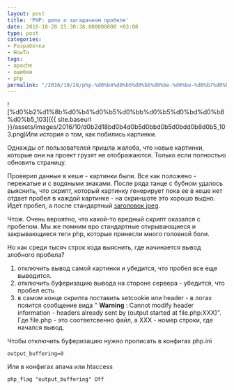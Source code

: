 ```yaml
---
layout: post
title: 'PHP: дело о загадачном пробеле'
date: 2016-10-28 15:30:38.000000000 +03:00
type: post
categories:
- Разработка
- HowTo
tags:
- apache
- ошибки
- php
permalink: "/2016/10/28/php-%d0%b4%d0%b5%d0%bb%d0%be-%d0%be-%d0%b7%d0%b0%d0%b3%d0%b0%d0%b4%d0%b0%d1%87%d0%bd%d0%be%d0%bc-%d0%bf%d1%80%d0%be%d0%b1%d0%b5%d0%bb%d0%b5/"
---
```

![%d0%b2%d1%8b%d0%b4%d0%b5%d0%bb%d0%b5%d0%bd%d0%b8%d0%b5_103]({{ site.baseurl }}/assets/images/2016/10/d0b2d18bd0b4d0b5d0bbd0b5d0bdd0b8d0b5_103.png)Или история о том, как побились картинки.

Однажды от пользователей пришла жалоба, что новые картинки, которые они на проект грузят не отображаются. Только если полностью обновить страницу.

Проверил данные в кеше - картинки были. Все как положено - пережатые и с водяными знаками. После ряда танце с бубном удалось выяснить, что скрипт, который картинку генерирует пока ее в кеше нет отдает пробел в каждой картинке - на скриншоте это хорошо выдно. Идет пробел, а после стандартный [заголовок jpeg](https://en.wikipedia.org/wiki/JPEG_File_Interchange_Format#File_format_structure).

Чтож. Очень вероятно, что какой-то вредный скрипт оказался с пробелом. Мы же помним вро стандартные открывающиеся и закрывающиеся теги php, которые принесли много головной боли.

Но как среди тысяч строк кода выяснить, где начинается вывод злобного пробела?

1. отключить вывод самой картинки и убедится, что пробел все еще выводится.
2. отключить буферизацию вывода на стороне сервера - убедится, что пробел есть
3. в самом конце скрипта поставить setcookie или header - в логах пояится сообщение вида " **Warning** : Cannot modify header information - headers already sent by (output started at file.php:XXX)". Где file.php - это соответсвенно файл, а XXX - номер строки, где начался вывод.

Чтобы отключить буферизацию нужно прописать в конфигах php.ini

```
output_buffering=0
```

Или в конфигах апача или htaccess

```
php_flag "output_buffering" Off
```

